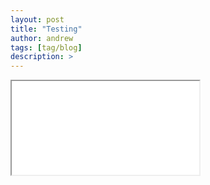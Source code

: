 ```yaml
---
layout: post
title: "Testing"
author: andrew
tags: [tag/blog]
description: >
---
```



<iframe src="../javascripts/box.js" marginwidth="0" marginheight="0" scrolling="no"></iframe>



